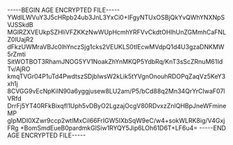 -----BEGIN AGE ENCRYPTED FILE-----
YWdlLWVuY3J5cHRpb24ub3JnL3YxCi0+IFgyNTUxOSBjQkYvQWhYNXNpSVJSSkdB
MGlRZXVEUkpSZHliVFZKKzNwWUpHcmhYRFVvCkdtOHlhUnZGMmhCaFNLZ0lUajR2
dFkzUWMraVBJc0lhYnczSjg1cks2VEUKLS0tIEcwMVdpQ1d4U3gzaDNKMW5rZmti
SitWOTBOT3RhamJNOG5YV1NoakZhYnMKQP5YdbRq/KnT3sScZRnuM61IdTv/AjRO
kmqTVGr04P1uTd4PwdtszSDjblwsW2kLik5tYVgnOnouhRDOPqZaqVz5KeY3xh1j
8CVGG9vEcNpKiIN90a6yggjusew8LU2am/P5/bCd88q2Mn34QrYrCIwaF07lVRfd
DrrFj5YT40RFkBixqfI1Uph5vDByO2LgzajOcgV80RDvxzZnlQHBpJneWFmineMP
gIpMDI0XZwr9ccp2wtlMxCil66FrIGW5IXbSqW9eC/w4+sokWLRK8ig/V4GxjFRg
+BomSmdEueB0pardmkGlSiw1RYQY5Jip6LOh61D6T+LF6u4=
-----END AGE ENCRYPTED FILE-----
